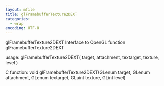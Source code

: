 ```yaml
---
layout: mfile
title: glFramebufferTexture2DEXT
categories:
  - wrap
encoding: UTF-8
---
```


glFramebufferTexture2DEXT  Interface to OpenGL function glFramebufferTexture2DEXT

usage:  glFramebufferTexture2DEXT( target, attachment, textarget, texture, level )

C function:  void glFramebufferTexture2DEXT(GLenum target, GLenum attachment, GLenum textarget, GLuint texture, GLint level)